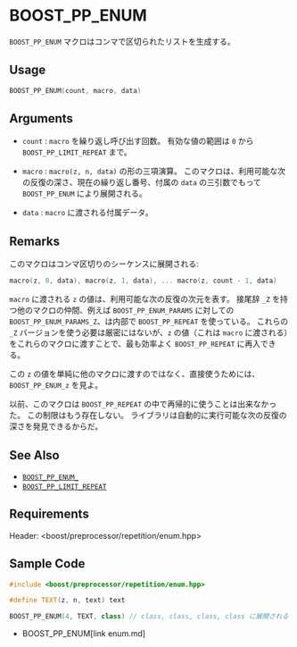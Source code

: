 # BOOST_PP_ENUM

`BOOST_PP_ENUM` マクロはコンマで区切られたリストを生成する。

## Usage

```cpp
BOOST_PP_ENUM(count, macro, data)
```

## Arguments

- `count` :
	`macro` を繰り返し呼び出す回数。
	有効な値の範囲は `0` から `BOOST_PP_LIMIT_REPEAT` まで。

- `macro` :
	`macro(z, n, data)` の形の三項演算。
	このマクロは、利用可能な次の反復の深さ、現在の繰り返し番号、付属の `data` の三引数でもって `BOOST_PP_ENUM` により展開される。

- `data` :
	`macro` に渡される付属データ。

## Remarks

このマクロはコンマ区切りのシーケンスに展開される:

```cpp
macro(z, 0, data), macro(z, 1, data), ... macro(z, count - 1, data)
```

`macro` に渡される `z` の値は、利用可能な次の反復の次元を表す。 
接尾辞 `_Z` を持つ他のマクロの仲間、例えば `BOOST_PP_ENUM_PARAMS` に対しての `BOOST_PP_ENUM_PARAMS_Z`、は内部で `BOOST_PP_REPEAT` を使っている。
これらの `_Z` バージョンを使う必要は厳密にはないが、`z` の値（これは `macro` に渡される）をこれらのマクロに渡すことで、最も効率よく `BOOST_PP_REPEAT` に再入できる。

この `z` の値を単純に他のマクロに渡すのではなく、直接使うためには、`BOOST_PP_ENUM_z` を見よ。

以前、このマクロは `BOOST_PP_REPEAT` の中で再帰的に使うことは出来なかった。
この制限はもう存在しない。
ライブラリは自動的に実行可能な次の反復の深さを発見できるからだ。

## See Also

- [`BOOST_PP_ENUM_`](enum_z.md)
- [`BOOST_PP_LIMIT_REPEAT`](limit_repeat.md)

## Requirements

Header: &lt;boost/preprocessor/repetition/enum.hpp&gt;

## Sample Code

```cpp
#include <boost/preprocessor/repetition/enum.hpp>

#define TEXT(z, n, text) text

BOOST_PP_ENUM(4, TEXT, class) // class, class, class, class に展開される
```
* BOOST_PP_ENUM[link enum.md]

